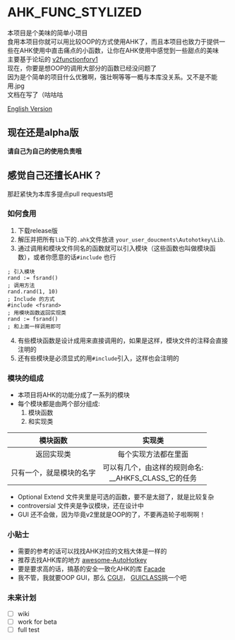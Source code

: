 # AHK_FUNC_STYLIZED
本项目是个美味的简单小项目  
食用本项目你就可以用比较OOP的方式使用AHK了，而且本项目也致力于提供一些在AHK使用中直击痛点的小函数，让你在AHK使用中感觉到一些甜点的美味  
主要基于论坛的 [v2functionforv1](https://autohotkey.com/boards/viewtopic.php?f=37&t=29689)   
现在，你要是想OOP的调用大部分的函数已经没问题了  
因为是个简单的项目什么优雅啊，强壮啊等等一概与本库没关系。又不是不能用.jpg  
文档在写了（咕咕咕
  
[English Version](README.md)

## 现在还是alpha版

**请自己为自己的使用负责哦**

## 感觉自己还擅长AHK？

那赶紧快为本库多提点pull requests吧

### 如何食用

1. 下载release版
2. 解压并把所有`lib`下的`.ahk`文件放进 `your_user_doucments\Autohotkey\Lib`.
3. 通过调用和模块文件同名的函数就可以引入模块（这些函数也叫做模块函数），或者你愿意的话`#include` 也行
```autohotkey
; 引入模块
rand := fsrand()
; 调用方法
rand.rand(1, 10)
; Include 的方式
#include <fsrand>
; 用模块函数返回实现类
rand := fsrand()
; 和上面一样调用即可
```
4. 有些模块函数是设计成用来直接调用的，如果是这样，模块文件的注释会直接注明的
5. 还有些模块是必须显式的用`#include`引入，这样也会注明的

### 模块的组成
- 本项目将AHK的功能分成了一系列的模块
- 每个模块都是由两个部分组成:
  1. 模块函数
  2. 和实现类

|模块函数|实现类|
|:--:|:--:|
|返回实现类|每个实现方法都在里面|
|只有一个，就是模块的名字|可以有几个，由这样的规则命名:<br>\_\_AHKFS_CLASS_它的任务|

- Optional Extend 文件夹里是可选的函数，要不是太甜了，就是比较复杂
- controversial 文件夹是争议模块，还在设计中
- GUI 还不会做，因为毕竟v2里就是OOP的了，不要再造轮子啦啊啊！ 

### 小贴士

- 需要的参考的话可以找找AHK对应的文档大体是一样的
- 推荐去找AHK库的地方 [awesome-AutoHotkey](https://github.com/ahkscript/awesome-AutoHotkey)
- 要是要求高的话，搞基的安全一致化AHK的库 [Facade](https://github.com/Shambles-Dev/AutoHotkey-Facade)
- 我不管，我就要OOP GUI，那么 [CGUI](https://github.com/evilC/CGui)， [GUICLASS](https://github.com/maestrith/GUIClass)挑一个吧

### 未来计划

- [ ] wiki
- [ ] work for beta
- [ ] full test
